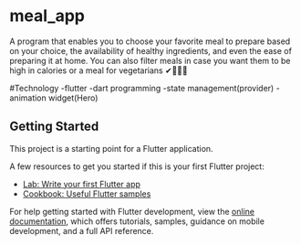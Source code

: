 # meal_app

A program that enables you to choose your favorite meal to prepare based on your choice, the availability of healthy ingredients, and even the ease of preparing it at home. You can also filter meals in case you want them to be high in calories or a meal for vegetarians ✔🍖🍴💕

#Technology
  -flutter
  -dart programming
  -state management(provider)
  -animation widget(Hero)

## Getting Started

This project is a starting point for a Flutter application.

A few resources to get you started if this is your first Flutter project:

- [Lab: Write your first Flutter app](https://docs.flutter.dev/get-started/codelab)
- [Cookbook: Useful Flutter samples](https://docs.flutter.dev/cookbook)

For help getting started with Flutter development, view the
[online documentation](https://docs.flutter.dev/), which offers tutorials,
samples, guidance on mobile development, and a full API reference.
